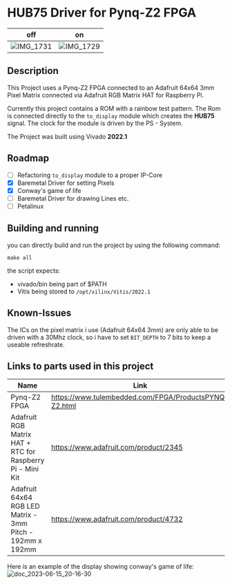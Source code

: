 # HUB75 Driver for Pynq-Z2 FPGA

off              |  on
:-------------------------:|:-------------------------:
![IMG_1731](https://user-images.githubusercontent.com/8614259/217651721-1cfbc688-71d6-46dd-961e-2d30e4304b35.png) |  ![IMG_1729](https://user-images.githubusercontent.com/8614259/217651710-e24480d2-ee9b-486f-aff3-fe7ce93226d5.png)|

## Description

This Project uses a Pynq-Z2 FPGA connected to an Adafruit 64x64 3mm Pixel Matrix connected via Adafruit RGB Matrix HAT for Raspberry Pi.

Currently this project contains a ROM with a rainbow test pattern. The Rom is connected directly to the `to_display` module which creates the **HUB75** signal. The clock for the module is driven by the PS - System.

The Project was built using Vivado **2022.1**

## Roadmap

- [ ] Refactoring `to_display` module to a proper IP-Core
- [x] Baremetal Driver for setting Pixels
- [x] Conway's game of life
- [ ] Baremetal Driver for drawing Lines etc.
- [ ] Petalinux

## Building and running

you can directly build and run the project by using the following command:

```shell
make all
```

the script expects:

- vivado/bin being part of $PATH
- Vitis being stored to `/opt/xilinx/Vitis/2022.1`

## Known-Issues

The ICs on the pixel matrix i use (Adafruit 64x64 3mm) are only able to be driven with a 30Mhz clock, so i have to set `BIT_DEPTH` to 7 bits to keep a useable refreshrate.

## Links to parts used in this project

|Name|Link|
|--|--|
|Pynq-Z2 FPGA|https://www.tulembedded.com/FPGA/ProductsPYNQ-Z2.html|
|Adafruit RGB Matrix HAT + RTC for Raspberry Pi - Mini Kit|https://www.adafruit.com/product/2345|
|Adafruit 64x64 RGB LED Matrix - 3mm Pitch - 192mm x 192mm|https://www.adafruit.com/product/4732|


Here is an example of the display showing conway's game of life:
![doc_2023-06-15_20-16-30](https://github.com/ka98/LED_Controller/assets/8614259/707f2c33-b5ee-47e0-91fe-3ec89b30aea4)
